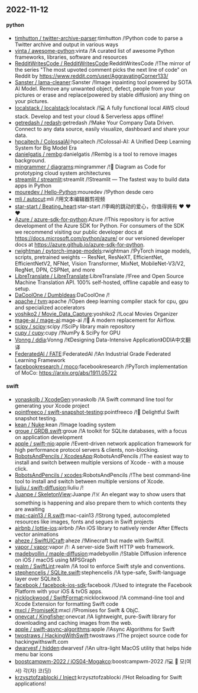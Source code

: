 ## 2022-11-12

#### python
* [timhutton / twitter-archive-parser](https://github.com/timhutton/twitter-archive-parser):timhutton /!Python code to parse a Twitter archive and output in various ways
* [vinta / awesome-python](https://github.com/vinta/awesome-python):vinta /!A curated list of awesome Python frameworks, libraries, software and resources
* [RedditWritesCode / RedditWritesCode](https://github.com/RedditWritesCode/RedditWritesCode):RedditWritesCode /!The mirror of the series "The most upvoted comment picks the next line of code" on Reddit by https://www.reddit.com/user/AggravatingCorner133/
* [Sanster / lama-cleaner](https://github.com/Sanster/lama-cleaner):Sanster /!Image inpainting tool powered by SOTA AI Model. Remove any unwanted object, defect, people from your pictures or erase and replace(powered by stable diffusion) any thing on your pictures.
* [localstack / localstack](https://github.com/localstack/localstack):localstack /!💻
A fully functional local AWS cloud stack. Develop and test your cloud & Serverless apps offline!
* [getredash / redash](https://github.com/getredash/redash):getredash /!Make Your Company Data Driven. Connect to any data source, easily visualize, dashboard and share your data.
* [hpcaitech / ColossalAI](https://github.com/hpcaitech/ColossalAI):hpcaitech /!Colossal-AI: A Unified Deep Learning System for Big Model Era
* [danielgatis / rembg](https://github.com/danielgatis/rembg):danielgatis /!Rembg is a tool to remove images background.
* [mingrammer / diagrams](https://github.com/mingrammer/diagrams):mingrammer /!🎨
Diagram as Code for prototyping cloud system architectures
* [streamlit / streamlit](https://github.com/streamlit/streamlit):streamlit /!Streamlit — The fastest way to build data apps in Python
* [mouredev / Hello-Python](https://github.com/mouredev/Hello-Python):mouredev /!Python desde cero
* [mli / autocut](https://github.com/mli/autocut):mli /!用文本编辑器剪视频
* [star-start / Beating_heart](https://github.com/star-start/Beating_heart):star-start /!李峋的跳动的爱心，你值得拥有
❤
❤
❤
* [Azure / azure-sdk-for-python](https://github.com/Azure/azure-sdk-for-python):Azure /!This repository is for active development of the Azure SDK for Python. For consumers of the SDK we recommend visiting our public developer docs at https://docs.microsoft.com/python/azure/ or our versioned developer docs at https://azure.github.io/azure-sdk-for-python.
* [rwightman / pytorch-image-models](https://github.com/rwightman/pytorch-image-models):rwightman /!PyTorch image models, scripts, pretrained weights -- ResNet, ResNeXT, EfficientNet, EfficientNetV2, NFNet, Vision Transformer, MixNet, MobileNet-V3/V2, RegNet, DPN, CSPNet, and more
* [LibreTranslate / LibreTranslate](https://github.com/LibreTranslate/LibreTranslate):LibreTranslate /!Free and Open Source Machine Translation API. 100% self-hosted, offline capable and easy to setup.
* [DaCoolOne / DumbIdeas](https://github.com/DaCoolOne/DumbIdeas):DaCoolOne /!
* [apache / tvm](https://github.com/apache/tvm):apache /!Open deep learning compiler stack for cpu, gpu and specialized accelerators
* [yoshiko2 / Movie_Data_Capture](https://github.com/yoshiko2/Movie_Data_Capture):yoshiko2 /!Local Movies Organizer
* [mage-ai / mage-ai](https://github.com/mage-ai/mage-ai):mage-ai /!🧙
A modern replacement for Airflow.
* [scipy / scipy](https://github.com/scipy/scipy):scipy /!SciPy library main repository
* [cupy / cupy](https://github.com/cupy/cupy):cupy /!NumPy & SciPy for GPU
* [Vonng / ddia](https://github.com/Vonng/ddia):Vonng /!《Designing Data-Intensive Application》DDIA中文翻译
* [FederatedAI / FATE](https://github.com/FederatedAI/FATE):FederatedAI /!An Industrial Grade Federated Learning Framework
* [facebookresearch / moco](https://github.com/facebookresearch/moco):facebookresearch /!PyTorch implementation of MoCo: https://arxiv.org/abs/1911.05722

#### swift
* [yonaskolb / XcodeGen](https://github.com/yonaskolb/XcodeGen):yonaskolb /!A Swift command line tool for generating your Xcode project
* [pointfreeco / swift-snapshot-testing](https://github.com/pointfreeco/swift-snapshot-testing):pointfreeco /!📸
Delightful Swift snapshot testing.
* [kean / Nuke](https://github.com/kean/Nuke):kean /!Image loading system
* [groue / GRDB.swift](https://github.com/groue/GRDB.swift):groue /!A toolkit for SQLite databases, with a focus on application development
* [apple / swift-nio](https://github.com/apple/swift-nio):apple /!Event-driven network application framework for high performance protocol servers & clients, non-blocking.
* [RobotsAndPencils / XcodesApp](https://github.com/RobotsAndPencils/XcodesApp):RobotsAndPencils /!The easiest way to install and switch between multiple versions of Xcode - with a mouse click.
* [RobotsAndPencils / xcodes](https://github.com/RobotsAndPencils/xcodes):RobotsAndPencils /!The best command-line tool to install and switch between multiple versions of Xcode.
* [liuliu / swift-diffusion](https://github.com/liuliu/swift-diffusion):liuliu /!
* [Juanpe / SkeletonView](https://github.com/Juanpe/SkeletonView):Juanpe /!☠️
An elegant way to show users that something is happening and also prepare them to which contents they are awaiting
* [mac-cain13 / R.swift](https://github.com/mac-cain13/R.swift):mac-cain13 /!Strong typed, autocompleted resources like images, fonts and segues in Swift projects
* [airbnb / lottie-ios](https://github.com/airbnb/lottie-ios):airbnb /!An iOS library to natively render After Effects vector animations
* [aheze / SwiftUICraft](https://github.com/aheze/SwiftUICraft):aheze /!Minecraft but made with SwiftUI.
* [vapor / vapor](https://github.com/vapor/vapor):vapor /!💧
A server-side Swift HTTP web framework.
* [madebyollin / maple-diffusion](https://github.com/madebyollin/maple-diffusion):madebyollin /!Stable Diffusion inference on iOS / macOS using MPSGraph
* [realm / SwiftLint](https://github.com/realm/SwiftLint):realm /!A tool to enforce Swift style and conventions.
* [stephencelis / SQLite.swift](https://github.com/stephencelis/SQLite.swift):stephencelis /!A type-safe, Swift-language layer over SQLite3.
* [facebook / facebook-ios-sdk](https://github.com/facebook/facebook-ios-sdk):facebook /!Used to integrate the Facebook Platform with your iOS & tvOS apps.
* [nicklockwood / SwiftFormat](https://github.com/nicklockwood/SwiftFormat):nicklockwood /!A command-line tool and Xcode Extension for formatting Swift code
* [mxcl / PromiseKit](https://github.com/mxcl/PromiseKit):mxcl /!Promises for Swift & ObjC.
* [onevcat / Kingfisher](https://github.com/onevcat/Kingfisher):onevcat /!A lightweight, pure-Swift library for downloading and caching images from the web.
* [apple / swift-async-algorithms](https://github.com/apple/swift-async-algorithms):apple /!Async Algorithms for Swift
* [twostraws / HackingWithSwift](https://github.com/twostraws/HackingWithSwift):twostraws /!The project source code for hackingwithswift.com
* [dwarvesf / hidden](https://github.com/dwarvesf/hidden):dwarvesf /!An ultra-light MacOS utility that helps hide menu bar icons
* [boostcampwm-2022 / iOS04-Mogakco](https://github.com/boostcampwm-2022/iOS04-Mogakco):boostcampwm-2022 /!💻
📝
모(여서) 각(자) 코(딩)
* [krzysztofzablocki / Inject](https://github.com/krzysztofzablocki/Inject):krzysztofzablocki /!Hot Reloading for Swift applications!

